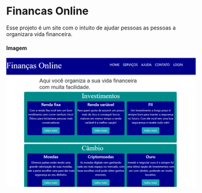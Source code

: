 # Financas Online
Esse projeto é um site com o intuito de ajudar pessoas as pessoas a organizara vida financeira.

#### Imagem

![Logo do Projeto](img/capa.png)
